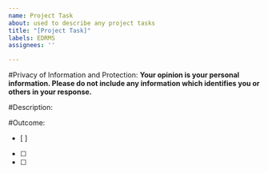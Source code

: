 ```yaml
---
name: Project Task
about: used to describe any project tasks
title: "[Project Task]"
labels: EDRMS
assignees: ''

---
```


#Privacy of Information and Protection:
**Your opinion is your personal information. Please do not include any information which identifies you or others in your response.**

#Description:

#Outcome:
- [ ]  
- [ ] 
- [ ] 

